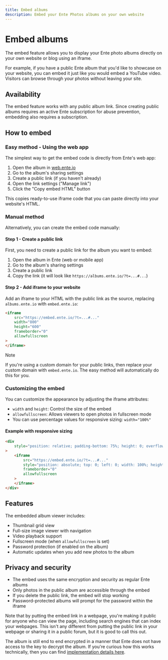 ```yaml
---
title: Embed albums
description: Embed your Ente Photos albums on your own website
---
```


# Embed albums

The embed feature allows you to display your Ente photo albums directly on your own website or blog using an iframe.

For example, if you have a public Ente album that you'd like to showcase on your website, you can embed it just like you would embed a YouTube video. Visitors can browse through your photos without leaving your site.

## Availability

The embed feature works with any public album link. Since creating public albums requires an active Ente subscription for abuse prevention, embedding also requires a subscription.

## How to embed

### Easy method - Using the web app

The simplest way to get the embed code is directly from Ente's web app:

1. Open the album in [web.ente.io](https://web.ente.io)
2. Go to the album's sharing settings
3. Create a public link (if you haven't already)
4. Open the link settings ("Manage link")
5. Click the "Copy embed HTML" button

This copies ready-to-use iframe code that you can paste directly into your website's HTML.

### Manual method

Alternatively, you can create the embed code manually:

#### Step 1 - Create a public link

First, you need to create a public link for the album you want to embed:

1. Open the album in Ente (web or mobile app)
2. Go to the album's sharing settings
3. Create a public link
4. Copy the link (it will look like `https://albums.ente.io/?t=...#...`)

#### Step 2 - Add iframe to your website

Add an iframe to your HTML with the public link as the source, replacing `albums.ente.io` with `embed.ente.io`:

```html
<iframe
    src="https://embed.ente.io/?t=...#..."
    width="800"
    height="600"
    frameborder="0"
    allowfullscreen
>
</iframe>
```

> [!NOTE]
>
> If you're using a custom domain for your public links, then replace your custom domain with `embed.ente.io`. The easy method will automatically do this for you.

### Customizing the embed

You can customize the appearance by adjusting the iframe attributes:

- `width` and `height`: Control the size of the embed
- `allowfullscreen`: Allows viewers to open photos in fullscreen mode
- You can use percentage values for responsive sizing: `width="100%"`

#### Example with responsive sizing

```html
<div
    style="position: relative; padding-bottom: 75%; height: 0; overflow: hidden;"
>
    <iframe
        src="https://embed.ente.io/?t=...#..."
        style="position: absolute; top: 0; left: 0; width: 100%; height: 100%;"
        frameborder="0"
        allowfullscreen
    >
    </iframe>
</div>
```

## Features

The embedded album viewer includes:

- Thumbnail grid view
- Full-size image viewer with navigation
- Video playback support
- Fullscreen mode (when `allowfullscreen` is set)
- Password protection (if enabled on the album)
- Automatic updates when you add new photos to the album

## Privacy and security

- The embed uses the same encryption and security as regular Ente albums
- Only photos in the public album are accessible through the embed
- If you delete the public link, the embed will stop working
- Password-protected albums will prompt for the password within the iframe

Note that by putting the embed link in a webpage, you're making it public for anyone who can view the page, including search engines that can index your webpages. This isn't any different from putting the public link in your webpage or sharing it in a public forum, but it is good to call this out.

The album is still end to end encrypted in a manner that Ente does not have access to the key to decrypt the album. If you're curious how this works technically, then you can find [implementation details here](https://ente.io/blog/building-shareable-links/).
